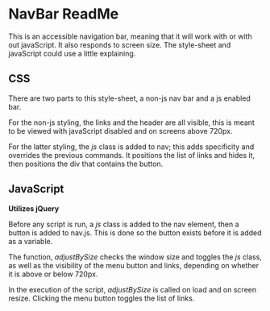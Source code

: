 # NavBar ReadMe

This is an accessible navigation bar, meaning that it will work with or with out javaScript. It also responds to screen size. The style-sheet and javaScript could use a little explaining.

## CSS

There are two parts to this style-sheet, a non-js nav bar and a js enabled bar.

For the non-js styling, the links and the header are all visible, this is meant to be viewed with javaScript disabled and on screens above 720px.

For the latter styling, the *js* class is added to nav; this adds specificity and overrides the previous commands. It positions the list of links and hides it, then positions the div that contains the button.

## JavaScript
**Utilizes jQuery**

Before any script is run, a *js* class is added to the nav element, then a button is added to nav.js. This is done so the button exists before it is added as a variable.

The function, *adjustBySize* checks the window size and toggles the *js* class, as well as the visibility of the menu button and links, depending on whether it is above or below 720px.

In the execution of the script, *adjustBySize* is called on load and on screen resize. Clicking the menu button toggles the list of links.
